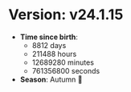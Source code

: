 # Version: v24.1.15
- **Time since birth**:
  - 8812 days
  - 211488 hours
  - 12689280 minutes
  - 761356800 seconds
- **Season**: Autumn 🍁
